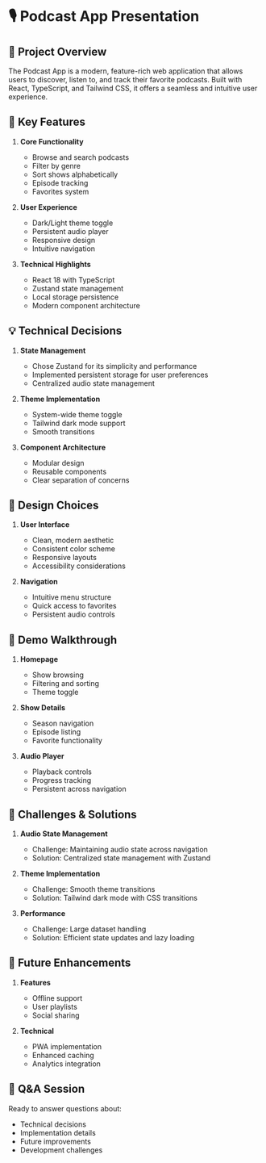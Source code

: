 # 🎙️ Podcast App Presentation

## 🌟 Project Overview

The Podcast App is a modern, feature-rich web application that allows users to discover, listen to, and track their favorite podcasts. Built with React, TypeScript, and Tailwind CSS, it offers a seamless and intuitive user experience.

## 🎯 Key Features

1. **Core Functionality**
   - Browse and search podcasts
   - Filter by genre
   - Sort shows alphabetically
   - Episode tracking
   - Favorites system

2. **User Experience**
   - Dark/Light theme toggle
   - Persistent audio player
   - Responsive design
   - Intuitive navigation

3. **Technical Highlights**
   - React 18 with TypeScript
   - Zustand state management
   - Local storage persistence
   - Modern component architecture

## 💡 Technical Decisions

1. **State Management**
   - Chose Zustand for its simplicity and performance
   - Implemented persistent storage for user preferences
   - Centralized audio state management

2. **Theme Implementation**
   - System-wide theme toggle
   - Tailwind dark mode support
   - Smooth transitions

3. **Component Architecture**
   - Modular design
   - Reusable components
   - Clear separation of concerns

## 🎨 Design Choices

1. **User Interface**
   - Clean, modern aesthetic
   - Consistent color scheme
   - Responsive layouts
   - Accessibility considerations

2. **Navigation**
   - Intuitive menu structure
   - Quick access to favorites
   - Persistent audio controls

## 🚀 Demo Walkthrough

1. **Homepage**
   - Show browsing
   - Filtering and sorting
   - Theme toggle

2. **Show Details**
   - Season navigation
   - Episode listing
   - Favorite functionality

3. **Audio Player**
   - Playback controls
   - Progress tracking
   - Persistent across navigation

## 💪 Challenges & Solutions

1. **Audio State Management**
   - Challenge: Maintaining audio state across navigation
   - Solution: Centralized state management with Zustand

2. **Theme Implementation**
   - Challenge: Smooth theme transitions
   - Solution: Tailwind dark mode with CSS transitions

3. **Performance**
   - Challenge: Large dataset handling
   - Solution: Efficient state updates and lazy loading

## 🎯 Future Enhancements

1. **Features**
   - Offline support
   - User playlists
   - Social sharing

2. **Technical**
   - PWA implementation
   - Enhanced caching
   - Analytics integration

## 🤝 Q&A Session

Ready to answer questions about:
- Technical decisions
- Implementation details
- Future improvements
- Development challenges